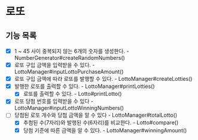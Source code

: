 # 로또

## 기능 목록
- [X] 1 ~ 45 사이 중복되지 않는 6개의 숫자를 생성한다. - NumberGenerator#createRandomNumbers()
- [X] 로또 구입 금액을 입력받을 수 있다. - LottoManager#inputLottoPurchaseAmount()
- [X] 로또 구입 금액에 따라 로또를 발행할 수 있다. - LottoManager#createLotties()
- [X] 발행한 로또를 출력할 수 있다. - LottoManager#printLotties()
  - [X] 로또를 출력할 수 있다. - Lotto#printLotto()
- [X] 로또 당첨 번호를 입력받을 수 있다 - LottoManager#inputLottoWinningNumbers()
- [ ] 당첨된 로또 개수와 당첨 금액을 알 수 있다 - LottoManager#totalLotto()
  - [X] 추첨된 수(7자리)와 발행된 수(6자리)를 비교한다. - Lotto#compare()
  - [X] 당첨 기준에 따른 금액을 알 수 있다. - LottoManager#winningAmount()
